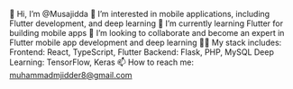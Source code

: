 👋 Hi, I’m @Musajidda
👀 I’m interested in mobile applications, including Flutter development, and deep learning
🌱 I’m currently learning Flutter for building mobile apps
💞️ I’m looking to collaborate and become an expert in Flutter mobile app development and deep learning
🧑‍💻 My stack includes:
Frontend: React, TypeScript, Flutter
Backend: Flask, PHP, MySQL
Deep Learning: TensorFlow, Keras
📫 How to reach me: muhammadmjidder8@gmail.com
